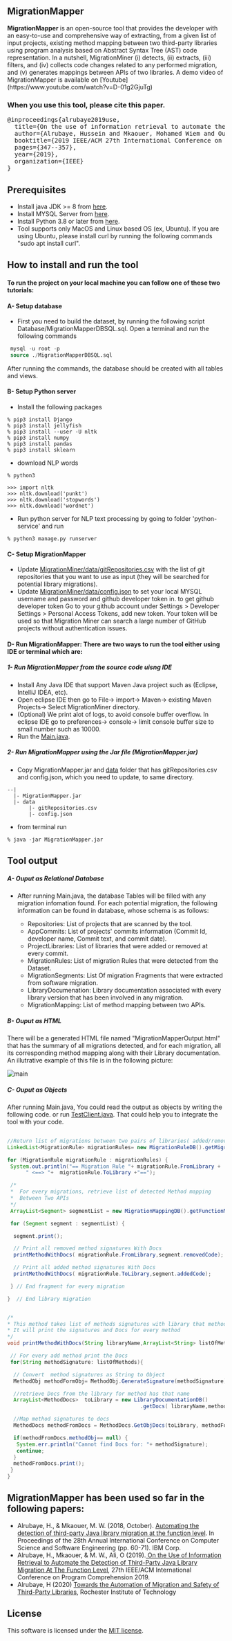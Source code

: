 ## MigrationMapper
<p align="justified">
<b>MigrationMapper</b> is an open-source tool that provides the developer with an easy-to-use and comprehensive way of extracting, from a given list of input projects, existing method mapping between two third-party libraries using program analysis based on Abstract Syntax Tree (AST) code representation. In a nutshell, MigrationMiner (i) detects, (ii) extracts, (iii) filters, and (iv) collects code changes related to any performed migration, and (v) generates mappings between APIs of two libraries. A demo video of MigrationMapper is available on [Youtube](https://www.youtube.com/watch?v=D-01g2GjuTg)

 ### When you use this tool, please cite this paper.
<pre>
@inproceedings{alrubaye2019use,
  title={On the use of information retrieval to automate the detection of third-party java library migration at the method level},
  author={Alrubaye, Hussein and Mkaouer, Mohamed Wiem and Ouni, Ali},
  booktitle={2019 IEEE/ACM 27th International Conference on Program Comprehension (ICPC)},
  pages={347--357},
  year={2019},
  organization={IEEE}
}
</pre>


## Prerequisites

* Install java JDK >= 8 from [here](https://www.oracle.com/technetwork/java/javase/downloads/jdk8-downloads-2133151.html).
* Install  MYSQL Server from [here](https://dev.mysql.com/downloads/installer/).
* Install Python 3.8 or later from [here](https://www.python.org/downloads/).
* Tool supports only MacOS and Linux based OS (ex, Ubuntu). If you are using Ubuntu, please install curl by running the following commands "sudo apt install curl".


## How to install and run the tool

#### To run the project on your local machine you can follow one of these two tutorials:
 
 #### A- Setup database
* First you need to build the dataset, by running the following script Database/MigrationMapperDBSQL.sql.
Open a terminal and run the following commands
```sql
 mysql -u root -p
 source ./MigrationMapperDBSQL.sql
```

After running the commands, the database should be created with all tables and views.

#### B- Setup Python server

* Install the following packages

```
% pip3 install Django
% pip3 install jellyfish
% pip3 install --user -U nltk
% pip3 install numpy
% pip3 install pandas
% pip3 install sklearn
```

* download NLP  words
```
% python3

>>> import nltk 
>>> nltk.download('punkt')
>>> nltk.download('stopwords')
>>> nltk.download('wordnet')
```

* Run python server for NLP text processing by going to folder 'python-service' and run 
```
% python3 manage.py runserver

```

#### C- Setup MigrationMapper
* Update [MigrationMiner/data/gitRepositories.csv](https://github.com/hussien89aa/MigrationMapper/blob/master/MigrationMapper/data/gitRepositories.csv) with the list of git repositories that you want to use as input (they will be searched for potential library migrations).
* Update [MigrationMiner/data/config.json](https://github.com/hussien89aa/MigrationMapper/blob/master/MigrationMapper/data/config.json) to set your local MYSQL username and password  and github developer token in. to get github developer token Go to your github account under Settings > Developer Settings > Personal Access Tokens, add new token. Your token will be used so that Migration Miner can search a large number of GitHub projects without authentication issues.

#### D- Run MigrationMapper: There are two ways to run the tool either using IDE or terminal which are:

##### 1- Run MigrationMapper from the source code uisng IDE
* Install Any Java IDE that support Maven Java project such as (Eclipse, IntelliJ IDEA, etc).
* Open eclipse IDE then go to File-> import-> Maven-> existing Maven Projects-> Select MigrationMiner directory.
* (Optional) We print alot of logs, to avoid console buffer overflow. In eclipse IDE go to   preferences-> console-> limit console buffer size to small number such as 10000.
* Run the [Main.java](https://github.com/hussien89aa/MigrationMapper/blob/master/MigrationMapper/src/main/java/com/main/parse/Main.java).

##### 2- Run MigrationMapper using the Jar file (MigrationMapper.jar)
* Copy MigrationMapper.jar and [data](https://github.com/hussien89aa/MigrationMapper/blob/master/MigrationMapper/data/) folder that has gitRepositories.csv and config.json, which you need to update, to same directory.
```
--|
  |- MigrationMapper.jar
  |- data
       |- gitRepositories.csv
       |- config.json
```

* from terminal run
```
% java -jar MigrationMapper.jar

```

## Tool output

##### A- Ouput as Relational Database
* After running Main.java, the database Tables will be filled with any migration infomation found. For each potential migration, the following information can be found in database, whose schema is as follows:
 
   * Repositories: List of projects that are scanned by the tool.
   * AppCommits: List of projects' commits information (Commit Id, developer name, Commit text, and commit date).
   * ProjectLibraries: List of libraries that were added or removed at every commit.
   * MigrationRules:  List of migration Rules that were detected from the Dataset.
   * MigrationSegments: List Of migration Fragments that were extracted from software migration.
   * LibraryDocumenation: Library documentation associated with every library version that has been involved in any migration.
   * MigrationMapping: List of method mapping between two APIs.
##### B- Ouput as HTML
   There will be a generated HTML file named "MigrationMapperOutput.html" that has the summary of all migrations detected, and for each migration, all its corresponding method mapping along with their Library documentation. An illutrative example of this file is in the following picture:
   
![main](http://attach.alruabye.net/migrationminer/methodMapping.jpg)


##### C- Ouput as Objects
After running Main.java, You could read the output as objects by writing the following code. or run [TestClient.java](https://github.com/hussien89aa/MigrationMapper/blob/master/MigrationMapper/src/main/java/com/main/parse/TestClient.java). That could help you to integrate the tool with your code.

```java
 
//Return list of migrations between two pairs of libraries( added/removed)
LinkedList<MigrationRule> migrationRules= new MigrationRuleDB().getMigrationRulesWithoutVersion(1);

for (MigrationRule migrationRule : migrationRules) {
 System.out.println("== Migration Rule "+ migrationRule.FromLibrary +
      " <==> "+  migrationRule.ToLibrary +"==");

 /*
 *  For every migrations, retrieve list of detected Method mapping
 *  Between Two APIs
 */
 ArrayList<Segment> segmentList = new MigrationMappingDB().getFunctionMapping(String.valueOf(migrationRule.ID), false, false);

 for (Segment segment : segmentList) {

  segment.print();

  // Print all removed method signatures With Docs
  printMethodWithDocs( migrationRule.FromLibrary,segment.removedCode);  

  // Print all added method signatures With Docs
  printMethodWithDocs( migrationRule.ToLibrary,segment.addedCode);

 } // End fragment for every migration

}  // End library migration


/* 
* This method takes list of methods signatures with library that methods belong to.
* It will print the signatures and Docs for every method
*/
void printMethodWithDocs(String libraryName,ArrayList<String> listOfMethods ) {

 // For every add method print the Docs
 for(String methodSignature: listOfMethods){

  // Convert  method signatures as String to Object
  MethodObj methodFormObj= MethodObj.GenerateSignature(methodSignature);

  //retrieve Docs from the library for method has that name
  ArrayList<MethodDocs>  toLibrary = new LibraryDocumentationDB()
                                           .getDocs( libraryName,methodFormObj.methodName);

  //Map method signatures to docs
  MethodDocs methodFromDocs = MethodDocs.GetObjDocs(toLibrary, methodFormObj);

  if(methodFromDocs.methodObj== null) {
   System.err.println("Cannot find Docs for: "+ methodSignature);
   continue;
  }
  methodFromDocs.print();      
 }
}
```
 
## MigrationMapper has been used so far in the following papers:

* Alrubaye, H., & Mkaouer, M. W. (2018, October). [Automating the detection of third-party Java library migration at the function level](https://dl.acm.org/citation.cfm?id=3291299). In Proceedings of the 28th Annual International Conference on Computer Science and Software Engineering (pp. 60-71). IBM Corp.
* Alrubaye, H., Mkaouer, & M. W., Ali, O (2019).[ On the Use of Information Retrieval to Automate the Detection of Third-Party Java Library Migration At The Function Level](https://dl.acm.org/citation.cfm?id=3339129), 27th IEEE/ACM International Conference on Program Comprehension 2019.
* Alrubaye, H (2020) [Towards the Automation of Migration and Safety of Third-Party Libraries](https://scholarworks.rit.edu/theses/10614/), Rochester Institute of Technology
 
## License

This software is licensed under the [MIT license](https://opensource.org/licenses/MIT).
